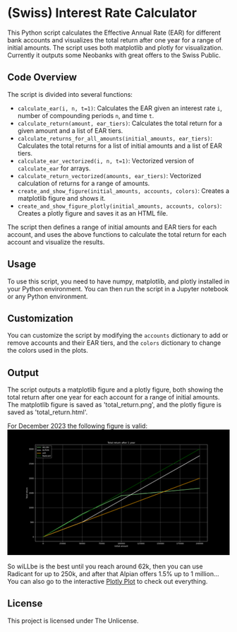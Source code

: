 # (Swiss) Interest Rate Calculator

This Python script calculates the Effective Annual Rate (EAR) for different bank accounts and visualizes the total return after one year for a range of initial amounts. The script uses both matplotlib and plotly for visualization.
Currently it outputs some Neobanks with great offers to the Swiss Public.

## Code Overview

The script is divided into several functions:

- `calculate_ear(i, n, t=1)`: Calculates the EAR given an interest rate `i`, number of compounding periods `n`, and time `t`.
- `calculate_return(amount, ear_tiers)`: Calculates the total return for a given amount and a list of EAR tiers.
- `calculate_returns_for_all_amounts(initial_amounts, ear_tiers)`: Calculates the total returns for a list of initial amounts and a list of EAR tiers.
- `calculate_ear_vectorized(i, n, t=1)`: Vectorized version of `calculate_ear` for arrays.
- `calculate_return_vectorized(amounts, ear_tiers)`: Vectorized calculation of returns for a range of amounts.
- `create_and_show_figure(initial_amounts, accounts, colors)`: Creates a matplotlib figure and shows it.
- `create_and_show_figure_plotly(initial_amounts, accounts, colors)`: Creates a plotly figure and saves it as an HTML file.

The script then defines a range of initial amounts and EAR tiers for each account, and uses the above functions to calculate the total return for each account and visualize the results.

## Usage

To use this script, you need to have numpy, matplotlib, and plotly installed in your Python environment. You can then run the script in a Jupyter notebook or any Python environment.

## Customization

You can customize the script by modifying the `accounts` dictionary to add or remove accounts and their EAR tiers, and the `colors` dictionary to change the colors used in the plots.

## Output

The script outputs a matplotlib figure and a plotly figure, both showing the total return after one year for each account for a range of initial amounts. The matplotlib figure is saved as 'total_return.png', and the plotly figure is saved as 'total_return.html'.

For December 2023 the following figure is valid:
![](total_return.png)

So wiLLbe is the best until you reach around 62k, then you can use Radicant for up to 250k, and after that Alpian offers 1.5% up to 1 million... You can also go to the interactive [Plotly Plot](./total_return.html) to check out everything.

## License

This project is licensed under The Unlicense.
